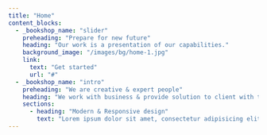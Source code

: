 ```yaml
---
title: "Home"
content_blocks:
  - _bookshop_name: "slider"
    preheading: "Prepare for new future"
    heading: "Our work is a presentation of our capabilities."
    background_image: "/images/bg/home-1.jpg"
    link:
      text: "Get started"
      url: "#"
  - _bookshop_name: "intro"
    preheading: "We are creative & expert people"
    heading: "We work with business & provide solution to client with their business problem"
    sections:
      - heading: "Modern & Responsive design"
        text: "Lorem ipsum dolor sit amet, consectetur adipisicing elit. Odit, ducimus."
---
```

